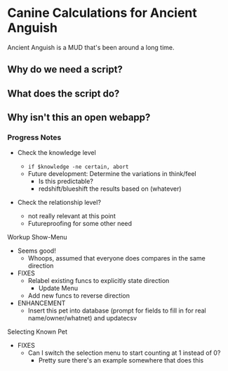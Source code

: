 # Canine Calculations for Ancient Anguish 
Ancient Anguish is a MUD that's been around a long time.


## Why do we need a script?


## What does the script do?


## Why isn't this an open webapp?


### Progress Notes
- Check the knowledge level

  - `if $knowledge -ne certain, abort`
  - Future development: Determine the variations in think/feel
    - Is this predictable?
    - redshift/blueshift the results based on (whatever)

- Check the relationship level?
  - not really relevant at this point
  - Futureproofing for some other need

Workup Show-Menu
- Seems good!
  - Whoops, assumed that everyone does compares in the same direction
- FIXES
  - Relabel existing funcs to explicitly state direction
    - Update Menu
  - Add new funcs to reverse direction
- ENHANCEMENT
  - Insert this pet into database (prompt for fields to fill in for real name/owner/whatnet) and updatecsv

Selecting Known Pet
- FIXES
  - Can I switch the selection menu to start counting at 1 instead of 0?
    - Pretty sure there's an example somewhere that does this